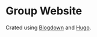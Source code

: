 # Group Website

Crated using [Blogdown](https://github.com/rstudio/blogdown) and [Hugo](https://gohugo.io/).
